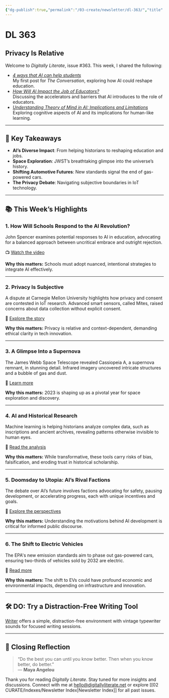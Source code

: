 ```yaml
---
{"dg-publish":true,"permalink":"/03-create/newsletter/dl-363/","title":"Privacy Is Relative","tags":["ai","doomsday","futures","history","jobs","space","utopia"]}
---
```



# DL 363

## Privacy Is Relative

Welcome to _Digitally Literate_, issue #363. This week, I shared the following:

- _[4 ways that AI can help students](https://theconversation.com/4-ways-that-ai-can-help-students-200973)_  
  My first post for *The Conversation*, exploring how AI could reshape education.  
- _[How Will AI Impact the Job of Educators?](https://wiobyrne.com/ai-impact-the-job-of-educators/)_  
  Discussing the accelerators and barriers that AI introduces to the role of educators.  
- _[Understanding Theory of Mind in AI: Implications and Limitations](https://wiobyrne.com/understanding-theory-of-mind-in-ai-implications-and-limitations/)_  
  Exploring cognitive aspects of AI and its implications for human-like learning.

---

## 🔖 Key Takeaways

- **AI’s Diverse Impact**: From helping historians to reshaping education and jobs.
- **Space Exploration**: JWST’s breathtaking glimpse into the universe’s history.
- **Shifting Automotive Futures**: New standards signal the end of gas-powered cars.
- **The Privacy Debate**: Navigating subjective boundaries in IoT technology.

---

## 📚 This Week’s Highlights

### 1. **How Will Schools Respond to the AI Revolution?**
John Spencer examines potential responses to AI in education, advocating for a balanced approach between uncritical embrace and outright rejection.

📺 [Watch the video](https://www.youtube.com/watch?v=KgygRCdHbmc)

**Why this matters:** Schools must adopt nuanced, intentional strategies to integrate AI effectively.

---

### 2. **Privacy Is Subjective**
A dispute at Carnegie Mellon University highlights how privacy and consent are contested in IoT research. Advanced smart sensors, called Mites, raised concerns about data collection without explicit consent.

📖 [Explore the story](https://www.technologyreview.com/2023-04-03/1070665/cmu-university-privacy-battle-smart-building-sensors-mites/)

**Why this matters:** Privacy is relative and context-dependent, demanding ethical clarity in tech innovation.

---

### 3. **A Glimpse Into a Supernova**
The James Webb Space Telescope revealed Cassiopeia A, a supernova remnant, in stunning detail. Infrared imagery uncovered intricate structures and a bubble of gas and dust.

📖 [Learn more](https://www.vice.com/en/article/wxj8vx/nasas-webb-telescope-reveals-supernova-in-unprecedented-detail)

**Why this matters:** 2023 is shaping up as a pivotal year for space exploration and discovery.

---

### 4. **AI and Historical Research**
Machine learning is helping historians analyze complex data, such as inscriptions and ancient archives, revealing patterns otherwise invisible to human eyes.

📖 [Read the analysis](https://www.technologyreview.com/2023-04-11/1071104/ai-helping-historians-analyze-past/)

**Why this matters:** While transformative, these tools carry risks of bias, falsification, and eroding trust in historical scholarship.

---

### 5. **Doomsday to Utopia: AI’s Rival Factions**
The debate over AI’s future involves factions advocating for safety, pausing development, or accelerating progress, each with unique incentives and goals.

📖 [Explore the perspectives](https://www.washingtonpost.com/technology/2023-04-09/ai-safety-openai/)

**Why this matters:** Understanding the motivations behind AI development is critical for informed public discourse.

---

### 6. **The Shift to Electric Vehicles**
The EPA's new emission standards aim to phase out gas-powered cars, ensuring two-thirds of vehicles sold by 2032 are electric.

📖 [Read more](https://www.theverge.com/2023-04-10/23677157/ev-rules-epa-emission-standards-biden-ice-gas-car-end)

**Why this matters:** The shift to EVs could have profound economic and environmental impacts, depending on infrastructure and innovation.

---

## 🛠️ DO: Try a Distraction-Free Writing Tool
[Writer](https://writer.bighugelabs.com/welcome) offers a simple, distraction-free environment with vintage typewriter sounds for focused writing sessions.

---

## 🌟 Closing Reflection

> “Do the best you can until you know better. Then when you know better, do better.”  
> — **Maya Angelou**

Thank you for reading _Digitally Literate_. Stay tuned for more insights and discussions. Connect with me at [hello@digitallyliterate.net](mailto:hello@digitallyliterate.net) or explore [[02 CURATE/Indexes/Newsletter Index\|Newsletter Index]] for all past issues.
